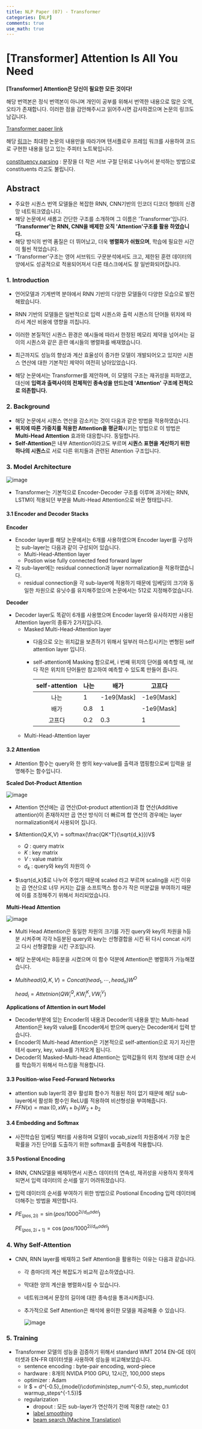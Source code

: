 ```yaml
---
title: NLP Paper (07) - Transformer
categories: [NLP]
comments: true
use_math: true
---
```




# [Transformer] Attention Is All You Need



**[Transformer] Attention은 당신이 필요한 모든 것이다!**



해당 번역본은 정식 번역본이 아니며 개인이 공부를 위해서 번역한 내용으로 많은 오역, 오타가 존재합니다. 이러한 점을 감안해주시고 읽어주시면 감사하겠으며 논문의 링크도 남깁니다.

[Transformer paper link](https://arxiv.org/pdf/1706.03762.pdf)

 해당 [링크](https://github.com/sda96/Going_Deeper_Project/blob/main/10_Transformer_translation/10.%20Transformer%EB%A1%9C%20%EB%B2%88%EC%97%AD%EA%B8%B0%20%EB%A7%8C%EB%93%A4%EA%B8%B0.ipynb)는 최대한 논문의 내용만을 따라가며 텐서플로우 프레임 워크를 사용하여 코드로 구현한 내용을 담고 있는 주피터 노트북입니다.



[constituency parsing](https://www.analyticsvidhya.com/blog/2020/07/part-of-speechpos-tagging-dependency-parsing-and-constituency-parsing-in-nlp/) : 문장을 더 작은 서브 구절 단위로 나누어서 분석하는 방법으로 constituents 라고도 불립니다.



## Abstract

- 주요한 시퀀스 번역 모델들은 복잡한 RNN, CNN기반의 인코더 디코더 형태의 신경망 네트워크였습니다.
- 해당 논문에서 새롭고 간단한 구조를 소개하며 그 이름은 'Transformer'입니다. **'Transformer'는 RNN, CNN을 배제한 오직 'Attention'구조를 활용 하였습니다.**
- 해당 방식의 번역 품질은 더 뛰어났고, 더욱 **병렬화가 쉬웠으며**, 학습에 필요한 시간이 훨씬 적었습니다.
- 'Transformer'구조는 영어 서브워드 구문분석에서도 크고, 제한된 훈련 데이터의 양에서도 성공적으로 적용되어져서 다른 태스크에서도 잘 일반화되어집니다.



### 1. Introduction

- 언어모델과 기계번역 분야에서 RNN 기반의 다양한 모델들이 다양한 모습으로 발전해왔습니다.
- RNN 기반의 모델들은 일반적으로 입력 시퀀스와 출력 시퀀스의 단어들 위치에 따라서 계산 비용에 영향을 끼칩니다.
- 이러한 본질적인 시퀀스 환경은 예시들에 따라서 한정된 메모리 제약을 넘어서는 길이의 시퀀스와 같은 훈련 예시들의 병렬화를 배재했습니다.
- 최근까지도 성능의 향상과 계산 효율성이 증가한 모델이 개발되어오고 있지만 시퀀스 연산에 대한 기본적인 제약이 여전히 남아있었습니다.

- 해당 논문에서는 Transformer를 제안하며, 이 모델의 구조는 재귀성을 피하였고, 대신에 **입력과 출력사이의 전체적인 종속성을 만드는데 'Attention' 구조에 전적으로 의존합니다.**



### 2. Background

- 해당 논문에서 시퀀스 연산을 감소키는 것이 다음과 같은 방법을 적용하였습니다.
- **위치에 따른 가중치를 적용한 Attention을 평균화**시키는 방법으로 이 방법은 **Multi-Head Attention** 효과와 대응합니다. 동일합니다.
- **Self-Attention**은 내부 Attention이라고도 부르며 **시퀀스 표현을 계산하기 위한 하나의 시퀀스**로 서로 다른 위치들과 관련된 Attention 구조입니다.



### 3. Model Architecture

![image](https://user-images.githubusercontent.com/51338268/147523979-9fa2a119-ad8a-4322-9ecb-2fa829030843.png)

- Transformer는 기본적으로 Encoder-Decoder 구조를 이루며 과거에는 RNN, LSTM이 적용되던 부분을 Multi-Head Attention으로 바꾼 형태입니다.



#### 3.1 Encoder and Decoder Stacks

**Encoder**

- Encoder layer를 해당 논문에서는 6개를 사용하였으며 Encoder layer를 구성하는 sub-layer는 다음과 같이 구성되어 있습니다.
  - Multi-Head-Attention layer
  - Postion wise fully connected feed forward layer
- 각 sub-layer에는 residual connection과 layer normalization을 적용하였습니다.
  - residual connection을 각 sub-layer에 적용하기 때문에 임베딩의 크기와 동일한 차원으로 유닛수를 유지해주었으며 논문에서는 512로 지정해주었습니다.

**Decoder**

- Decoder layer도 똑같이 6개를 사용했으며 Encoder layer와 유사하지만 사용된 Attention layer의 종류가 2가지입니다.
  - Masked Multi-Head-Attention layer
    - 다음으로 오는 위치값을 보존하기 위해서 일부러 마스킹시키는 변형된 self attention layer 입니다.
    
    - self-attention에 Masking 함으로써, i 번째 위치의 단어를 예측할 때, i보다 작은 위치의 단어들만 참고하여 예측할 수 있도록 만들어 줍니다.
    
      | self-attention | 나는 | 배가       | 고프다     |
      | :------------: | ---- | ---------- | ---------- |
      |      나는      | 1    | -1e9[Mask] | -1e9[Mask] |
      |      배가      | 0.8  | 1          | -1e9[Mask] |
      |     고프다     | 0.2  | 0.3        | 1          |
  - Multi-Head-Attention layer



#### 3.2 Attention

- Attention 함수는 query와 한 쌍의 key-value를 출력과 맵핑함으로써 입력을 설명해주는 함수입니다.

**Scaled Dot-Product Attention**

![image](https://user-images.githubusercontent.com/51338268/147730815-f130e9ba-f8fb-4611-a991-2c3da618f15f.png)

- Attention 연산에는 곱 연산(Dot-product attention)과 합 연산(Additive attention)이 존재하지만 곱 연산 방식이 더 빠르며 합 연산의 경우에는 layer normalization에서 사용되어 집니다.
- $Attention(Q,K,V) = softmax(\frac{QK^T}{\sqrt{d_k}})V$
  - $Q$ : query matrix
  - $K$ : key matrix
  - $V$ : value matrix
  - $d_k$​ : query와 key의 차원의 수

- $\sqrt{d_k}$로 나누어 주었기 때문에 scaled 라고 부르며 scaling을 시킨 이유는 곱 연산으로 너무 커지는 값을 소프트맥스 함수가 작은 미분값을 부여하기 때문에 이를 조정해주기 위해서 처리되었습니다.

**Multi-Head Attention**

![image](https://user-images.githubusercontent.com/51338268/147731475-4f567d8b-0caf-4f7a-8855-6372b4d002a2.png)

- Multi Head Attention은 동일한 차원의 크기를 가진 query와 key의 차원을 h등분 시켜주며 각각 h등분된 query와 key는 선형결합을 시킨 뒤 다시 concat 시키고 다시 선형결합을 시킨 구조입니다.

- 해당 논문에서는 8등분을 시켰으며 이 함수 덕분에 Attention은 병렬화가 가능해졌습니다.

- $Multihead(Q,K,V) = Concat(head_1, \cdots, head_h)W^O$​

  $head_i = Attetnion(QW^Q_i, KW^K_i, VW^V_i)$

**Applications of Attention in ourt Model**

- Decoder부분에 있는 Encoder의 내용과 Decoder의 내용을 받는 Multi-head Attention은 key와 value를 Encoder에서 받으며 query는 Decoder에서 입력 받습니다.
- Encoder의 Multi-head Attention은 기본적으로 self-attention으로 자기 자신한테서 query, key, value를 가져오게 됩니다.
- Decoder의 Masked-Multi-head Attention는 입력값들의 위치 정보에 대한 순서를 학습하기 위해서 마스킹을 적용합니다.



#### 3.3 Position-wise Feed-Forward Networks

- attention sub layer의 경우 활성화 함수가 적용된 적이 없기 때문에 해당 sub-layer에서 활성화 함수인 ReLU를 적용하여 비선형성을 부여해줍니다.
- $FFN(x) = \max(0, xW_1 +b_1)W_2 + b_2$​



#### 3.4 Embedding and Softmax

- 사전학습된 임베딩 벡터를 사용하며 모델이 vocab_size의 차원중에서 가장 높은 확률을 가진 단어를 도출하기 위한 softmax를 출력층에 적용합니다.



#### 3.5 Postional Encoding

- RNN, CNN모델을 배재하면서 시퀀스 데이터의 연속성, 재귀성을 사용하지 못하게 되면서 입력 데이터의 순서를 알기 어려워졌습니다.

- 입력 데이터의 순서를 부여하기 위한 방법으로 Postional Encoding 입력 데이터에 더해주는 방법을 제안합니다.

- $PE_{(pos, 2i)} = \sin(pos/1000^{2i/d_model})$

  $PE_{(pos, 2i+1)} = \cos(pos/1000^{2i/d_model})$​



### 4. Why Self-Attention

- CNN, RNN layer를 배재하고 Self Attention을 활용하는 이유는 다음과 같습니다.

  - 각 층마다의 계산 복잡도가 비교적 감소하였습니다.

  - 막대한 양의 계산을 병렬화시킬 수 있습니다.

  - 네트워크에서 문장의 길이에 대한 종속성을 통과시켜줍니다.

  - 추가적으로 Self Attention은 해석에 용이한 모델을 제공해줄 수 있습니다.

    ![image](https://user-images.githubusercontent.com/51338268/147733042-2abcad9c-6919-4370-9b42-0b7027d66869.png)



### 5. Training

- Transformer 모델의 성능을 검증하기 위해서 standard WMT 2014 EN-GE 데이터셋과 EN-FR 데이터셋을 사용하여 성능을 비교해보았습니다.
  - sentence encoding : byte-pair encoding, word-piece
  - hardware : 8개의 NVIDA P100 GPU, 12시간, 100,000 steps
  - optimizer : Adam
  - lr $ = d^{-0.5}_{model}\cdot\min(step\_num^{-0.5}, step\_num\cdot warmup\_steps^{-1.5})$​​
  - regularization
    - dropout : 모든 sub-layer가 연산하기 전에 적용한 rate는 0.1
    - [label smoothing](https://3months.tistory.com/465)
    - [beam search (Machine Translation)](https://blog.naver.com/PostView.nhn?blogId=sooftware&logNo=221809101199&from=search&redirect=Log&widgetTypeCall=true&directAccess=false)

